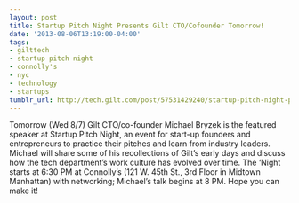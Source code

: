 ```yaml
---
layout: post
title: Startup Pitch Night Presents Gilt CTO/Cofounder Tomorrow!
date: '2013-08-06T13:19:00-04:00'
tags:
- gilttech
- startup pitch night
- connolly's
- nyc
- technology
- startups
tumblr_url: http://tech.gilt.com/post/57531429240/startup-pitch-night-presents-gilt-cto-cofounder
---
```


Tomorrow (Wed 8/7) Gilt CTO/co-founder Michael Bryzek is the featured speaker at Startup Pitch Night, an event for start-up founders and entrepreneurs to practice their pitches and learn from industry leaders. Michael will share some of his recollections of Gilt’s early days and discuss how the tech department’s work culture has evolved over time. The ‘Night starts at 6:30 PM at Connolly’s (121 W. 45th St., 3rd Floor in Midtown Manhattan) with networking; Michael’s talk begins at 8 PM. Hope you can make it!
